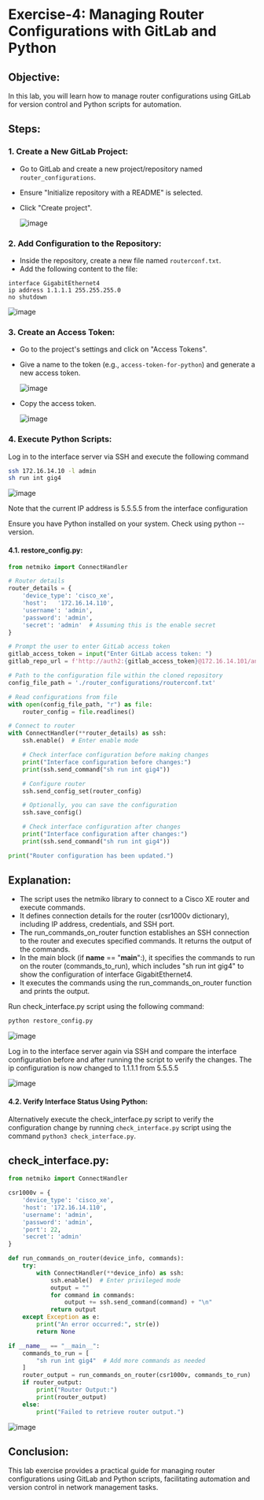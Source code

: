 # Exercise-4: Managing Router Configurations with GitLab and Python

## Objective:
In this lab, you will learn how to manage router configurations using GitLab for version control and Python scripts for automation.

## Steps:

### 1. Create a New GitLab Project:

- Go to GitLab and create a new project/repository named `router_configurations`.
- Ensure "Initialize repository with a README" is selected.
- Click "Create project".

  ![image](https://github.com/Onemind-Services-LLC/naf/assets/132569101/f59bf45e-ed1e-4a35-aa46-01827c9a071a)


### 2. Add Configuration to the Repository:

- Inside the repository, create a new file named `routerconf.txt`.
- Add the following content to the file:

```
interface GigabitEthernet4
ip address 1.1.1.1 255.255.255.0
no shutdown
```
  ![image](https://github.com/Onemind-Services-LLC/naf/assets/132569101/4efebc68-3c66-4b4f-b9da-0ce86f0e6903)


### 3. Create an Access Token:

- Go to the project's settings and click on "Access Tokens".
- Give a name to the token (e.g., `access-token-for-python`) and generate a new access token.

  ![image](https://github.com/Onemind-Services-LLC/naf/assets/132569101/d9ded552-6e91-4728-a52d-3e9b974c2645)

- Copy the access token.

  ![image](https://github.com/Onemind-Services-LLC/naf/assets/132569101/a7899266-15d2-4bb1-b856-7cea00faf978)


### 4. Execute Python Scripts:

Log in to the interface server via SSH and execute the following command

```bash
ssh 172.16.14.10 -l admin
sh run int gig4
```
![image](https://github.com/Onemind-Services-LLC/naf/assets/132569101/2cd88f8e-8581-46fe-b9a1-e95049167e1c)

Note that the current IP address is 5.5.5.5 from the interface configuration

Ensure you have Python installed on your system. Check using python --version.
#### 4.1. restore_config.py:

```python
from netmiko import ConnectHandler

# Router details
router_details = {
    'device_type': 'cisco_xe',
    'host':   '172.16.14.110',
    'username': 'admin',
    'password': 'admin',
    'secret': 'admin'  # Assuming this is the enable secret
}

# Prompt the user to enter GitLab access token
gitlab_access_token = input("Enter GitLab access token: ")
gitlab_repo_url = f'http://auth2:{gitlab_access_token}@172.16.14.101/ansible/router_configurations.git'

# Path to the configuration file within the cloned repository
config_file_path = './router_configurations/routerconf.txt'

# Read configurations from file
with open(config_file_path, "r") as file:
    router_config = file.readlines()

# Connect to router
with ConnectHandler(**router_details) as ssh:
    ssh.enable()  # Enter enable mode

    # Check interface configuration before making changes
    print("Interface configuration before changes:")
    print(ssh.send_command("sh run int gig4"))

    # Configure router
    ssh.send_config_set(router_config)

    # Optionally, you can save the configuration
    ssh.save_config()

    # Check interface configuration after changes
    print("Interface configuration after changes:")
    print(ssh.send_command("sh run int gig4"))

print("Router configuration has been updated.")
```

## Explanation:

  - The script uses the netmiko library to connect to a Cisco XE router and execute commands.
  - It defines connection details for the router (csr1000v dictionary), including IP address, credentials, and SSH port.
  - The run_commands_on_router function establishes an SSH connection to the router and executes specified commands. It returns the output of the commands.
  - In the main block (if __name__ == "__main__":), it specifies the commands to run on the router (commands_to_run), which includes "sh run int gig4" to show the configuration of interface GigabitEthernet4.
  - It executes the commands using the run_commands_on_router function and prints the output.


Run check_interface.py script using the following command:

```bash
python restore_config.py
```

![image](https://github.com/Onemind-Services-LLC/naf/assets/132569101/04fed1fb-5561-4eea-9e2b-a5363c8e6248)

Log in to the interface server again via SSH and compare the interface configuration before and after running the script to verify the changes.
The ip configuration is now changed to 1.1.1.1 from 5.5.5.5

![image](https://github.com/Onemind-Services-LLC/naf/assets/132569101/b0a43161-e4c8-4a08-b824-7ebee0cc43dd)


#### 4.2. Verify Interface Status Using Python:

Alternatively execute the check_interface.py script to verify the configuration change by running `check_interface.py` script using the command `python3 check_interface.py`.

## check_interface.py:

```python
from netmiko import ConnectHandler

csr1000v = {
    'device_type': 'cisco_xe',
    'host': '172.16.14.110',
    'username': 'admin',
    'password': 'admin',
    'port': 22,
    'secret': 'admin'
}

def run_commands_on_router(device_info, commands):
    try:
        with ConnectHandler(**device_info) as ssh:
            ssh.enable()  # Enter privileged mode
            output = ""
            for command in commands:
                output += ssh.send_command(command) + "\n"
            return output
    except Exception as e:
        print("An error occurred:", str(e))
        return None

if __name__ == "__main__":
    commands_to_run = [
        "sh run int gig4"  # Add more commands as needed
    ]
    router_output = run_commands_on_router(csr1000v, commands_to_run)
    if router_output:
        print("Router Output:")
        print(router_output)
    else:
        print("Failed to retrieve router output.")
```

![image](https://github.com/Onemind-Services-LLC/naf/assets/132569101/a1bfd081-8871-435f-9698-8610ccc36065)


## Conclusion:

This lab exercise provides a practical guide for managing router configurations using GitLab and Python scripts, facilitating automation and version control in network management tasks.
